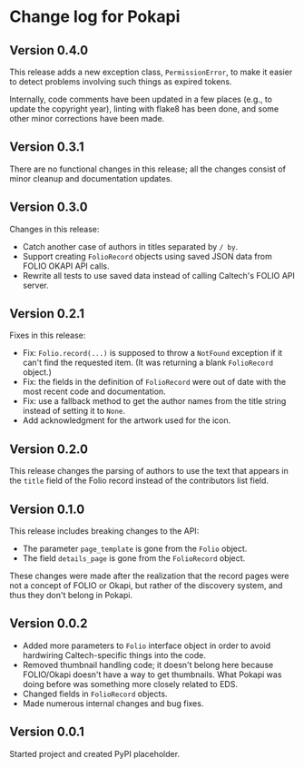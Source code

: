 # Change log for Pokapi

## Version 0.4.0

This release adds a new exception class, `PermissionError`, to make it easier to detect problems involving such things as expired tokens.

Internally, code comments have been updated in a few places (e.g., to update the copyright year), linting with flake8 has been done, and some other minor corrections have been made.


## Version 0.3.1

There are no functional changes in this release; all the changes consist of minor cleanup and documentation updates.


## Version 0.3.0

Changes in this release:

* Catch another case of authors in titles separated by `/ by`.
* Support creating `FolioRecord` objects using saved JSON data from FOLIO OKAPI API calls.
* Rewrite all tests to use saved data instead of calling Caltech's FOLIO API server.


## Version 0.2.1

Fixes in this release:

* Fix: `Folio.record(...)` is supposed to throw a `NotFound` exception if it can't find the requested item. (It was returning a blank `FolioRecord` object.)
* Fix: the fields in the definition of `FolioRecord` were out of date with the most recent code and documentation.
* Fix: use a fallback method to get the author names from the title string instead of setting it to `None`.
* Add acknowledgment for the artwork used for the icon.


## Version 0.2.0

This release changes the parsing of authors to use the text that appears in the `title` field of the Folio record instead of the contributors list field.


## Version 0.1.0

This release includes breaking changes to the API:
* The parameter `page_template` is gone from the `Folio` object.
* The field `details_page` is gone from the `FolioRecord` object.

These changes were made after the realization that the record pages were not a concept of FOLIO or Okapi, but rather of the discovery system, and thus they don't belong in Pokapi.


## Version 0.0.2

* Added more parameters to `Folio` interface object in order to avoid hardwiring Caltech-specific things into the code.
* Removed thumbnail handling code; it doesn't belong here because FOLIO/Okapi doesn't have a way to get thumbnails. What Pokapi was doing before was something more closely related to EDS.
* Changed fields in `FolioRecord` objects.
* Made numerous internal changes and bug fixes.


## Version 0.0.1

Started project and created PyPI placeholder.
